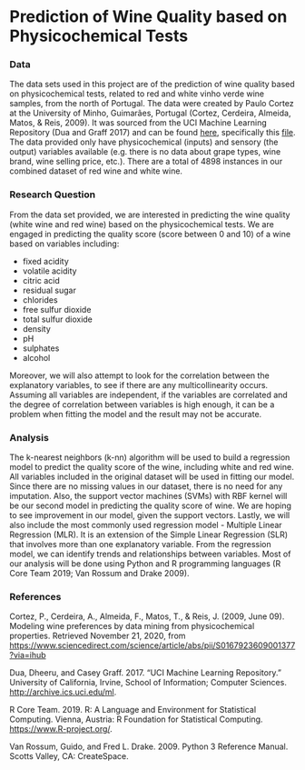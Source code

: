# Prediction of Wine Quality based on Physicochemical Tests 

### Data

The data sets used in this project are of the prediction of wine quality based on physicochemical tests, related to red and white vinho verde wine samples, from the north of Portugal. The data were created by Paulo Cortez at the University of Minho, Guimarães, Portugal (Cortez, Cerdeira, Almeida, Matos, &amp; Reis, 2009). It was sourced from the UCI Machine Learning Repository (Dua and Graff 2017) and can be found [here](https://archive.ics.uci.edu/ml/datasets/Wine+Quality), specifically this [file](https://archive.ics.uci.edu/ml/machine-learning-databases/wine-quality/). The data provided only have physicochemical (inputs) and sensory (the output) variables available (e.g. there is no data about grape types, wine brand, wine selling price, etc.). There are a total of 4898 instances in our combined dataset of red wine and white wine.

### Research Question

From the data set provided, we are interested in predicting the wine quality (white wine and red wine) based on the physicochemical tests. We are engaged in predicting the quality score (score between 0 and 10) of a wine based on variables including:

- fixed acidity
- volatile acidity
- citric acid
- residual sugar
- chlorides
- free sulfur dioxide
- total sulfur dioxide
- density
- pH
- sulphates
- alcohol

Moreover, we will also attempt to look for the correlation between the explanatory variables, to see if there are any multicollinearity occurs. Assuming all variables are independent, if the variables are correlated and the degree of correlation between variables is high enough, it can be a problem when fitting the model and the result may not be accurate. 

### Analysis

The k-nearest neighbors (k-nn) algorithm will be used to build a regression model to predict the quality score of the wine, including white and red wine. All variables included in the original dataset will be used in fitting our model. Since there are no missing values in our dataset, there is no need for any imputation. 
Also, the support vector machines (SVMs) with RBF kernel will be our second model in predicting the quality score of wine. We are hoping to see improvement in our model, given the support vectors. Lastly, we will also include the most commonly used regression model - Multiple Linear Regression (MLR). It is an extension of the Simple Linear Regression (SLR) that involves more than one explanatory variable. From the regression model, we can identify trends and relationships between variables. Most of our analysis will be done using Python and R programming languages (R Core Team 2019; Van Rossum and Drake 2009). 






### References

Cortez, P., Cerdeira, A., Almeida, F., Matos, T., &amp; Reis, J. (2009, June 09). Modeling wine preferences by data mining from physicochemical properties. Retrieved November 21, 2020, from https://www.sciencedirect.com/science/article/abs/pii/S0167923609001377?via=ihub

Dua, Dheeru, and Casey Graff. 2017. “UCI Machine Learning Repository.” University of California, Irvine, School of Information; Computer Sciences. http://archive.ics.uci.edu/ml.

R Core Team. 2019. R: A Language and Environment for Statistical Computing. Vienna, Austria: R Foundation for Statistical Computing. https://www.R-project.org/.

Van Rossum, Guido, and Fred L. Drake. 2009. Python 3 Reference Manual. Scotts Valley, CA: CreateSpace.

